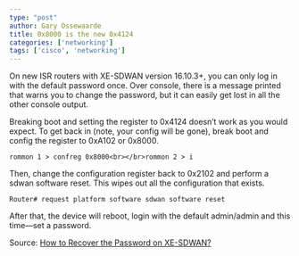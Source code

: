 ```yaml
---
type: "post"
author: Gary Ossewaarde
title: 0x8000 is the new 0x4124
categories: ['networking']
tags: ['cisco', 'networking']
---
```


On new ISR routers with XE-SDWAN version 16.10.3+, you can only log in with the default password once. Over console, there is a message printed that warns you to change the password, but it can easily get lost in all the other console output.

Breaking boot and setting the register to 0x4124 doesn’t work as you would expect. To get back in (note, your config will be gone), break boot and config the register to 0xA102 or 0x8000.

```
rommon 1 > confreg 0x8000<br></br>rommon 2 > i
```

Then, change the configuration register back to 0x2102 and perform a sdwan software reset. This wipes out all the configuration that exists.

```
Router# request platform software sdwan software reset
```

After that, the device will reboot, login with the default admin/admin and this time—set a password.

Source: [How to Recover the Password on XE-SDWAN?](https://www.cisco.com/c/en/us/support/docs/routers/xe-sd-wan-routers/214980-how-to-recover-the-password-on-xe-sdwan.html)